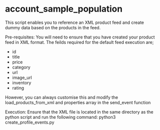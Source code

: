 # account_sample_population
This script enables you to reference an XML product feed and create dummy data based on the products in the feed.


Pre-requisites:
You will need to ensure that you have created your product feed in XML format. The feilds required for the default feed execution are;
* id
* title
* price
* category
* url
* image_url
* inventory
* rating

However, you can always customise this and modify the load_products_from_xml and properties array in the send_event function


Execution:
Ensure that the XML file is located in the same directory as the python script and run the following command:
python3 create_profile_events.py
